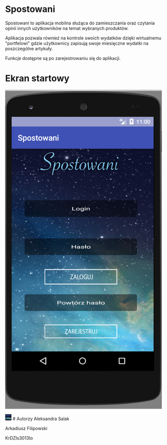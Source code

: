 # Spostowani
Spostowani to aplikacja mobilna służąca do zamieszczania oraz czytania opinii innych użytkowników na temat wybranych produktów. 

Aplikacja pozwala również na kontrole swoich wydatków dzięki wirtualnemu "portfelowi" gdzie użytkownicy zapisują swoje miesięczne wydatki na poszczególne artykuły.

Funkcje dostępne są po zarejestrowaniu się do aplikacji.

# Ekran startowy
![alt text](/ekran.png)

<img src="/ekran.png" alt="alt text" width="20px" height="20px">
# Autorzy
Aleksandra Salak

Arkadiusz Filipowski

KrDZIs3013Io
